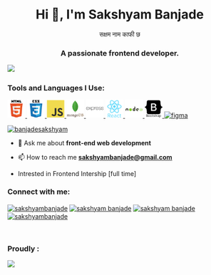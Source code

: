 
<h1 align="center">Hi 👋, I'm Sakshyam Banjade</h1>
<p align="center">सक्षम नाम काफी छ</p>
<h3 align="center">A passionate frontend developer.</h3>

<p align="left"> <img src="https://lh3.googleusercontent.com/pw/AL9nZEWIXVoMKQ0jAYa0bODtRwtBgbx3F7yKWR9aogNFf5aTY3-r2zU1l_FaN7OpWzSE9cSirUBJno5vyPUaj3JcFKh2gIWcGjwJeCGbKoXbCLzOdBRrX8Ss49MLrBJezeuIBK6e1mxzFVFLhGqEU2bTdII=w958-h537-no" /> </p>



<h3 align="left">Tools and Languages I Use:</h3>
<p align="left"> 
<a href="https://www.w3.org/html/" target="_blank" rel="noreferrer"> <img src="https://raw.githubusercontent.com/devicons/devicon/master/icons/html5/html5-original-wordmark.svg" alt="html5" width="40" height="40"/> </a>  <a href="https://www.w3schools.com/css/" target="_blank" rel="noreferrer"> <img src="https://raw.githubusercontent.com/devicons/devicon/master/icons/css3/css3-original-wordmark.svg" alt="css3" width="40" height="40"/> </a><a href="https://developer.mozilla.org/en-US/docs/Web/JavaScript" target="_blank" rel="noreferrer"> <img src="https://raw.githubusercontent.com/devicons/devicon/master/icons/javascript/javascript-original.svg" alt="javascript" width="40" height="40"/> </a> <a href="https://www.mongodb.com/" target="_blank" rel="noreferrer"> <img src="https://raw.githubusercontent.com/devicons/devicon/master/icons/mongodb/mongodb-original-wordmark.svg" alt="mongodb" width="40" height="40"/> </a>  <a href="https://expressjs.com" target="_blank" rel="noreferrer"> <img src="https://raw.githubusercontent.com/devicons/devicon/master/icons/express/express-original-wordmark.svg" alt="express" width="40" height="40"/> </a><a href="https://reactjs.org/" target="_blank" rel="noreferrer"> <img src="https://raw.githubusercontent.com/devicons/devicon/master/icons/react/react-original-wordmark.svg" alt="react" width="40" height="40"/> </a><a href="https://nodejs.org" target="_blank" rel="noreferrer"> <img src="https://raw.githubusercontent.com/devicons/devicon/master/icons/nodejs/nodejs-original-wordmark.svg" alt="nodejs" width="40" height="40"/> </a> <a href="https://getbootstrap.com" target="_blank" rel="noreferrer"> <img src="https://raw.githubusercontent.com/devicons/devicon/master/icons/bootstrap/bootstrap-plain-wordmark.svg" alt="bootstrap" width="40" height="40"/> </a><a href="https://www.figma.com/" target="_blank" rel="noreferrer"> <img src="https://www.vectorlogo.zone/logos/figma/figma-icon.svg" alt="figma" width="40" height="40"/> </a> 
 

  
 

  

  

  

  

  
  

  

  



</p>
<p align="left"> <a href="https://github.com/ryo-ma/github-profile-trophy"><img src="https://github-profile-trophy.vercel.app/?username=banjadesakshyam" alt="banjadesakshyam" /></a> </p>



- 💬 Ask me about **front-end web development**

- 📫 How to reach me **sakshyambanjade@gmail.com**

- Intrested in Frontend Intership [full time]



          
<h3 align="left">Connect with me:</h3>
<p align="left">
<a href="https://twitter.com/sakshyambanjade" target="blank"><img align="center" src="https://raw.githubusercontent.com/rahuldkjain/github-profile-readme-generator/master/src/images/icons/Social/twitter.svg" alt="sakshyambanjade" height="30" width="40" /></a>
<a href="https://linkedin.com/in/sakshyam banjade" target="blank"><img align="center" src="https://raw.githubusercontent.com/rahuldkjain/github-profile-readme-generator/master/src/images/icons/Social/linked-in-alt.svg" alt="sakshyam banjade" height="30" width="40" /></a>
<a href="https://stackoverflow.com/users/sakshyam banjade" target="blank"><img align="center" src="https://raw.githubusercontent.com/rahuldkjain/github-profile-readme-generator/master/src/images/icons/Social/stack-overflow.svg" alt="sakshyam banjade" height="30" width="40" /></a>
<a href="https://www.leetcode.com/sakshyambanjade" target="blank"><img align="center" src="https://raw.githubusercontent.com/rahuldkjain/github-profile-readme-generator/master/src/images/icons/Social/leet-code.svg" alt="sakshyambanjade" height="30" width="40" /></a>
</p>
<!-- <p><img align="center" src="https://github-readme-streak-stats.herokuapp.com/?user=banjadesakshyam&" alt="banjadesakshyam" /></p> -->




<!-- <p>&nbsp;<img align="center" src="https://github-readme-stats.vercel.app/api?username=banjadesakshyam&show_icons=true&locale=en" alt="banjadesakshyam" /></p> -->


<!-- <p><img align="left" src="https://github-readme-stats.vercel.app/api/top-langs?username=banjadesakshyam&show_icons=true&locale=en&layout=compact" alt="banjadesakshyam" /></p>
 -->
 
 
 
 
 
 
 
 
 
 </br>
 
<h3 align="left">Proudly :</h3> 
 <p align="left"> <img src="https://lh3.googleusercontent.com/epoYM_4xpYYx4E4BlQenqKcr0VnLyeNffl-KUoDix0kaPeNhZ4N2Ht8asXwjO6QVmqosLY47yw1WdVeuBrdB3ZGc4lohO2e9bYse-yv9McdCwn90xa1dPg2pOnvPeKUa2c0CiFnxm12tLz3hmgTfYsoIWjDC6GZ63FfIFFxS23exLG-YeVAyXEU-HBOPVNtOlKIGU0MSgsGA4OPprX8HFLDLg8rdfB8imc_Zj4zbn0k5fZefZlGaTuDv7DwVSL7EIyYRL5PAYJbolKof0vulADDaTFtP--WJG0tBT5lPgzsZ5zIKIyIABGiDK0k4wyt7hxHD02-3OZlWSWY2ZoT7Pquy7Nr-avwXSscKq_VeQs07Rn8Iswhd3tSmJlgjH1EQZe192TcFlq5ZysOXkxYhmjo3SM8F9xxp9zAwpk1aLj1gzTk4xF2P7_gXQ6yLNvnmb0gSCe-BoBgN5sFVa6Ky9Ni4ylaTkS0WkHBR7AwA-04eT42yRv7CLKWQIhewEaGPpq-sqaSmYdeNaseS2BNpvlJggYnMBieQOBUoZwGhIrKT4z0wGLqSzKKbZm7tncGLrwH-0Uaw4JT7m_F4kvGfxjTnsX_zVyMdOrANusF4Vmt5y7oY7hky_B8Je2tNZpqZozNac7A9H-mANWWPWJij5ItCSntPM49fUw-dYuEhGxIeIOb1-TpREVed5ydoZvWK1qkWPhre_B0gEVPl0YgViNcEW1-zFUgKt1mRCeWe_Yyt6lSAdQ9F8y9scc28iJU5dCZdjxV2jQPI2JPmQ_pf5SOPPdJJ8mCqe3cj6VYtpFaGhb5Ixw5px91OHw5WLIttYY8JHaXuIpQgRmkvBsvcY-DlAuzCinPPMBY8PEYpiqQYdz8eRlNuS2PyFYPgWgtvMjoRcaKrJUdfYBQtKEeNgEuh9fE_0gAX7J2UcoRiRqgta9v7beO1OxS0_LezOSZi4KkvxxnosVOpcM1r5P10J5I_DXtiksqEve8Psv04RRb6ZDDQ9rq7f9Zv1A9BJ1W4kCG8f1lR-sx7GLa2ZVaMul_mLITx=w278-h183-no?authuser=0" /> </p>



 
 
 
 
 
 
  
 
 
